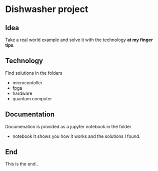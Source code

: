 # Dishwasher project
## Idea
Take a real world example and solve it with the technology __at my finger tips__.

## Technology 
Find  solutions in the folders 
* microcontoller
* fpga
* hardware
* quantum computer

## Documentation
Documenation is provided as a jupyter notebook in the folder
* notebook
It shows you how it works and the solutions I found.

## End
This is the end..
